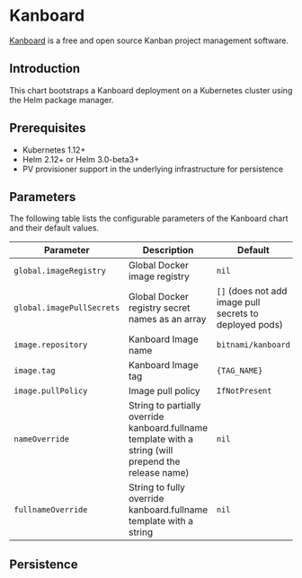 # Kanboard

[Kanboard](https://kanboard.org/) is a free and open source Kanban project management software.

## Introduction

This chart bootstraps a Kanboard deployment on a Kubernetes cluster using the Helm package manager.

## Prerequisites
- Kubernetes 1.12+
- Helm 2.12+ or Helm 3.0-beta3+
- PV provisioner support in the underlying infrastructure for persistence

## Parameters
The following table lists the configurable parameters of the Kanboard chart and their default values.

| Parameter                            | Description                                                                                            | Default                                                      |
|--------------------------------------|--------------------------------------------------------------------------------------------------------|--------------------------------------------------------------|
| `global.imageRegistry`               | Global Docker image registry                                                                           | `nil`                                                        |
| `global.imagePullSecrets`            | Global Docker registry secret names as an array                                                        | `[]` (does not add image pull secrets to deployed pods)      |
| `image.repository`                   | Kanboard Image name                                                                                   | `bitnami/kanboard`                                          |
| `image.tag`                          | Kanboard Image tag                                                                                    | `{TAG_NAME}`                                                 |
| `image.pullPolicy`                   | Image pull policy                                                                                      | `IfNotPresent`                                               |
| `nameOverride`                       | String to partially override kanboard.fullname template with a string (will prepend the release name) | `nil`                                                        |
| `fullnameOverride`                   | String to fully override kanboard.fullname template with a string                                     | `nil`                                                        |

## Persistence
